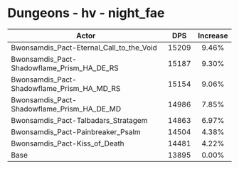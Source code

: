 # Dungeons - hv - night_fae
| Actor | DPS | Increase |
|---|:---:|:---:|
|Bwonsamdis_Pact-Eternal_Call_to_the_Void|15209|9.46%|
|Bwonsamdis_Pact-Shadowflame_Prism_HA_DE_RS|15187|9.30%|
|Bwonsamdis_Pact-Shadowflame_Prism_HA_MD_RS|15154|9.06%|
|Bwonsamdis_Pact-Shadowflame_Prism_HA_DE_MD|14986|7.85%|
|Bwonsamdis_Pact-Talbadars_Stratagem|14863|6.97%|
|Bwonsamdis_Pact-Painbreaker_Psalm|14504|4.38%|
|Bwonsamdis_Pact-Kiss_of_Death|14481|4.22%|
|Base|13895|0.00%|
